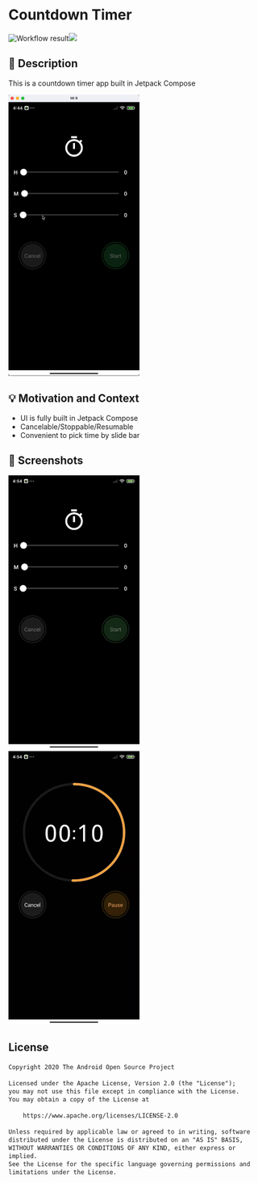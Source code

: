 # Countdown Timer 

<!--- Replace <OWNER> with your Github Username and <REPOSITORY> with the name of your repository. -->
<!--- You can find both of these in the url bar when you open your repository in github. -->
![Workflow result](https://github.com/nullptrX/CountdownTimer/workflows/Check/badge.svg)![](https://img.shields.io/badge/jetpack_compose-1.0.0_beta01-green.svg)


## :scroll: Description

<!--- Describe your app in one or two sentences -->

This is a countdown timer app built in Jetpack Compose

<img src="/results/screenrecord.gif" width="260" >


## :bulb: Motivation and Context

<!--- Optionally point readers to interesting parts of your submission. -->
<!--- What are you especially proud of? -->

- UI is fully built in Jetpack Compose
- Cancelable/Stoppable/Resumable
- Convenient to pick time by slide bar


## :camera_flash: Screenshots

<!-- You can add more screenshots here if you like -->
<img src="/results/screenshot_1.jpg" width="260">&emsp;<img src="/results/screenshot_2.jpg" width="260">

## License

```
Copyright 2020 The Android Open Source Project

Licensed under the Apache License, Version 2.0 (the "License");
you may not use this file except in compliance with the License.
You may obtain a copy of the License at

    https://www.apache.org/licenses/LICENSE-2.0

Unless required by applicable law or agreed to in writing, software
distributed under the License is distributed on an "AS IS" BASIS,
WITHOUT WARRANTIES OR CONDITIONS OF ANY KIND, either express or implied.
See the License for the specific language governing permissions and
limitations under the License.
```